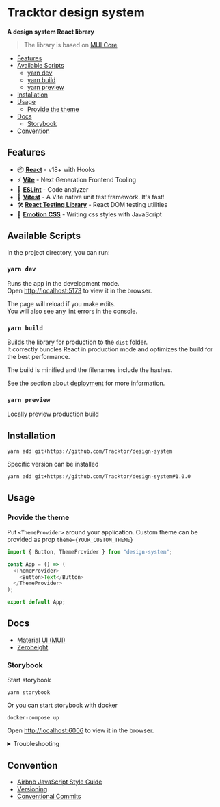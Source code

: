 # Tracktor design system

**A design system React library**

> The library is based on [MUI Core](https://mui.com/material-ui/getting-started/overview/)

- [Features](#Features)
- [Available Scripts](#Available-Scripts)
    - [yarn dev](#yarn-dev)
    - [yarn build](#yarn-build)
    - [yarn preview](#yarn-preview)
- [Installation](#Installation)
- [Usage](#Usage)
    - [Provide the theme](#Provide-the-theme)
- [Docs](#Docs)
    - [Storybook](#Storybook)
- [Convention](#Convention)

## Features

- 📦 **[React](https://fr.reactjs.org)** - v18+ with Hooks
- ⚡️ **[Vite](https://vitejs.dev)** - Next Generation Frontend Tooling
- 📐 **[ESLint](https://eslint.org)** - Code analyzer
- 🚀 **[Vitest](https://vitest.dev)** - A Vite native unit test framework. It's fast!
- 🛠️ **[React Testing Library](https://testing-library.com/docs/react-testing-library/intro)** - React DOM testing
  utilities
- 💅 **[Emotion CSS](https://emotion.sh/docs/introduction)** - Writing css styles with JavaScript

## Available Scripts

In the project directory, you can run:

### `yarn dev`

Runs the app in the development mode.\
Open [http://localhost:5173](http://localhost:5173) to view it in the browser.

The page will reload if you make edits.\
You will also see any lint errors in the console.

### `yarn build`

Builds the library for production to the `dist` folder.\
It correctly bundles React in production mode and optimizes the build for the best performance.

The build is minified and the filenames include the hashes.

See the section about [deployment](https://vitejs.dev/guide/static-deploy.html) for more information.

### `yarn preview`

Locally preview production build

## Installation

```console
yarn add git+https://github.com/Tracktor/design-system
```

Specific version can be installed

```console
yarn add git+https://github.com/Tracktor/design-system#1.0.0
```

## Usage

### Provide the theme

Put `<ThemeProvider>` around your application.
Custom theme can be provided as prop `theme={YOUR_CUSTOM_THEME}`

```typescript jsx
import { Button, ThemeProvider } from "design-system";

const App = () => (
  <ThemeProvider>
    <Button>Text</Button>
  </ThemeProvider>
);

export default App;
```

## Docs

- [Material UI (MUI)](https://mui.com/material-ui/getting-started/overview)
- [Zeroheight](https://zeroheight.com/392e62971/p/7983f7-armature)

### Storybook

Start storybook

```console
yarn storybook
```

Or you can start storybook with docker

```console
docker-compose up
```

Open [http://localhost:6006](http://localhost:6006) to view it in the browser.

<details>
  <summary>Troubleshooting</summary>
  <ul>
    <li>
      <p>      
        <span>If you got a message</span>
        <code>Failed to fetch dynamically imported module: http://localhost:6006/.storybook/preview.tsx</code>
        <span>when you start the storybook, then restart the storybook</span>
      </p>
    </li>
  </ul>
</details>

## Convention

- [Airbnb JavaScript Style Guide](https://github.com/airbnb/javascript)
- [Versioning](https://semver.org)
- [Conventional Commits](https://www.conventionalcommits.org)
